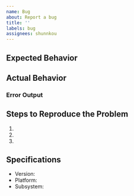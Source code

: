 ```yaml
---
name: Bug
about: Report a bug
title: ''
labels: bug
assignees: shunnkou
---
```


## Expected Behavior


## Actual Behavior


### Error Output


## Steps to Reproduce the Problem

  1.
  1.
  1.

## Specifications

  - Version:
  - Platform:
  - Subsystem:

